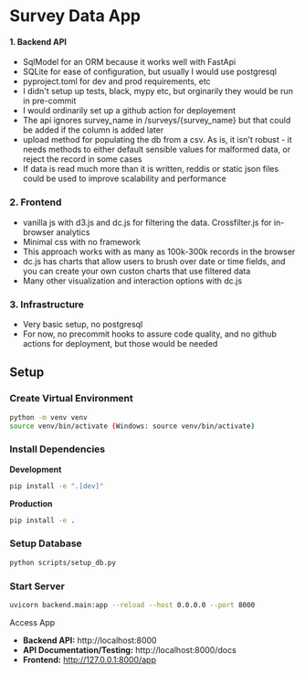 # Survey Data App

#### 1. Backend API
- SqlModel for an ORM because it works well with FastApi
- SQLite for ease of configuration, but usually I would use postgresql
- pyproject.toml for dev and prod requirements, etc
- I didn't setup up tests, black, mypy etc, but orginarily they would be run in pre-commit
- I would ordinarily set up a github action for deployement
- The api ignores survey_name in /surveys/{survey_name} but that could be added if the column is added later
- upload method for populating the db from a csv. As is, it isn't robust - it needs methods to either default sensible values for malformed data, or reject the record in some cases
- If data is read much more than it is written, reddis or static json files could be used to improve scalability and performance   
### 2. Frontend
- vanilla js with d3.js and dc.js for filtering the data. Crossfilter.js for in-browser analytics
- Minimal css with no framework 
- This approach works with as many as 100k-300k records in the browser
- dc.js has charts that allow users to brush over date or time fields, and you can create your own custon charts that use filtered data
- Many other visualization and interaction options with dc.js  
### 3. Infrastructure
- Very basic setup, no postgresql
- For now, no precommit hooks to assure code quality, and no github actions for deployment, but those would be needed


## Setup

### Create Virtual Environment

```bash
python -m venv venv
source venv/bin/activate (Windows: source venv/bin/activate)
```

### Install Dependencies

**Development**
```bash
pip install -e ".[dev]"
```

**Production**
```bash
pip install -e .
```

### Setup Database
```bash
python scripts/setup_db.py
```

### Start Server
```bash
uvicorn backend.main:app --reload --host 0.0.0.0 --port 8000
```

Access App
- **Backend API:** http://localhost:8000
- **API Documentation/Testing:** http://localhost:8000/docs
- **Frontend:** http://127.0.0.1:8000/app


